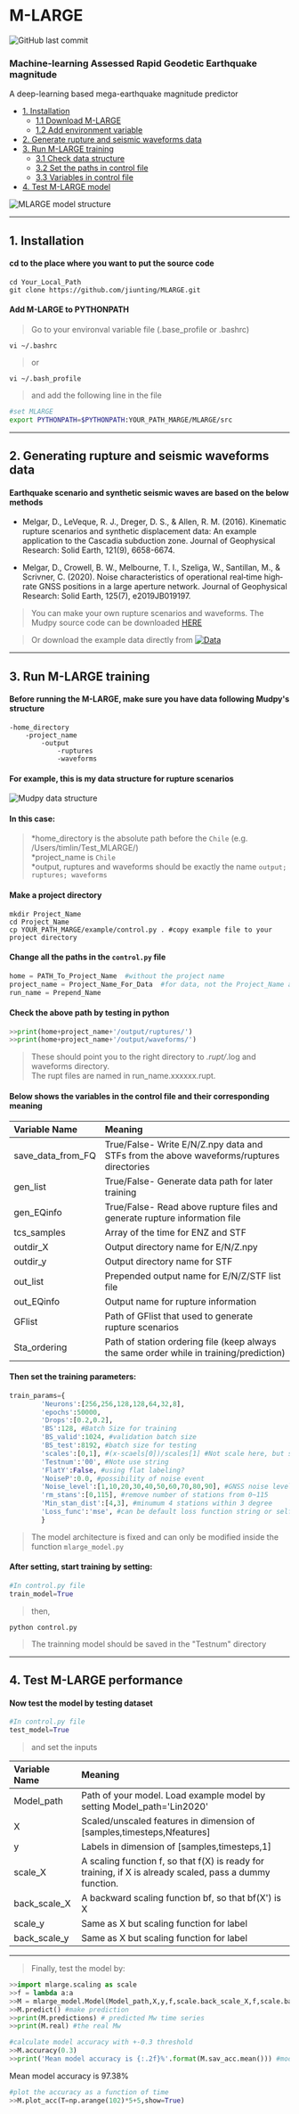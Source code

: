 # M-LARGE
![GitHub last commit](https://img.shields.io/github/last-commit/jiunting/MLARGE?style=plastic)  
### Machine-learning Assessed Rapid Geodetic Earthquake magnitude   
A deep-learning based mega-earthquake magnitude predictor  
* [1. Installation](#1-Installation)
  * [1.1 Download M-LARGE](#cd-to-the-place-where-you-want-to-put-the-source-code)
  * [1.2 Add environment variable](#Add-M-LARGE-to-PYTHONPATH)
* [2. Generate rupture and seismic waveforms data](#2-Generating-rupture-and-seismic-waveforms-data)  
* [3. Run M-LARGE training](#3-Run-M-LARGE-training)
  * [3.1 Check data structure](#Before-running-the-M-LARGE-make-sure-you-have-data-following-Mudpys-structure)
  * [3.2 Set the paths in control file](#Change-all-the-paths-in-the-controlpy-file)
  * [3.3 Variables in control file](#Below-shows-the-variables-and-their-corresponding-meaning)
 * [4. Test M-LARGE model](#4-Test-M-LARGE-performance)

![][Exp_fig2] 

****
## 1. Installation
#### cd to the place where you want to put the source code  
```console
cd Your_Local_Path  
git clone https://github.com/jiunting/MLARGE.git
```
#### Add M-LARGE to PYTHONPATH

> Go to your environval variable file (.base_profile or .bashrc)  
```console
vi ~/.bashrc  
```
> or  
```console
vi ~/.bash_profile      
```
> and add the following line in the file

```bash
#set MLARGE
export PYTHONPATH=$PYTHONPATH:YOUR_PATH_MARGE/MLARGE/src
```    

****
## 2. Generating rupture and seismic waveforms data
#### Earthquake scenario and synthetic seismic waves are based on the below methods  
* Melgar, D., LeVeque, R. J., Dreger, D. S., & Allen, R. M. (2016). Kinematic rupture scenarios and synthetic displacement data: An example application to the Cascadia subduction zone. Journal of Geophysical Research: Solid Earth, 121(9), 6658-6674.  

* Melgar, D., Crowell, B. W., Melbourne, T. I., Szeliga, W., Santillan, M., & Scrivner, C. (2020). Noise characteristics of operational real‐time high‐rate GNSS positions in a large aperture network. Journal of Geophysical Research: Solid Earth, 125(7), e2019JB019197.

> You can make your own rupture scenarios and waveforms. The Mudpy source code can be downloaded [HERE][Mudpy]  

> Or download the example data directly from [![Data](https://zenodo.org/badge/DOI/10.5281/zenodo.4008690.svg)](https://doi.org/10.5281/zenodo.4008690)

****
## 3. Run M-LARGE training  
#### Before running the M-LARGE, make sure you have data following Mudpy's structure  
```
-home_directory
    -project_name
        -output
            -ruptures
            -waveforms
```
#### For example, this is my data structure for rupture scenarios  

![][Exp_fig1] 

#### In this case:  
>*home_directory is the absolute path before the ```Chile```  (e.g. /Users/timlin/Test_MLARGE/)  
>*project_name is ```Chile```  
>*output, ruptures and waveforms should be exactly the name ```output; ruptures; waveforms```

#### Make a project directory
```console
mkdir Project_Name
cd Project_Name
cp YOUR_PATH_MARGE/example/control.py . #copy example file to your project directory
```
#### Change all the paths in the `control.py` file  
```python
home = PATH_To_Project_Name  #without the project name
project_name = Project_Name_For_Data  #for data, not the Project_Name above
run_name = Prepend_Name
```
#### Check the above path by testing in python
```python
>>print(home+project_name+'/output/ruptures/')  
>>print(home+project_name+'/output/waveforms/')  
```
> These should point you to the right directory to *.rupt/*.log and waveforms directory.   
> The rupt files are named in run_name.xxxxxx.rupt.  

#### Below shows the variables in the control file and their corresponding meaning

|Variable Name  |Meaning |
| :---------- | :-----------|
| save_data_from_FQ   |True/False- Write E/N/Z.npy data and STFs from the above waveforms/ruptures directories   |
| gen_list   |True/False- Generate data path for later training   |
| gen_EQinfo |True/False- Read above rupture files and generate rupture information file  |
| tcs_samples|Array of the time for ENZ and STF |
| outdir_X| Output directory name for E/N/Z.npy|
| outdir_y| Output directory name for STF|
| out_list| Prepended output name for E/N/Z/STF list file|
| out_EQinfo| Output name for rupture information|
| GFlist| Path of GFlist that used to generate rupture scenarios|
| Sta_ordering| Path of station ordering file (keep always the same order while in training/prediction)|

#### Then set the training parameters:
```python
train_params={
        'Neurons':[256,256,128,128,64,32,8],
        'epochs':50000,
        'Drops':[0.2,0.2],
        'BS':128, #Batch Size for training
        'BS_valid':1024, #validation batch size
        'BS_test':8192, #batch size for testing
        'scales':[0,1], #(x-scaels[0])/scales[1] #Not scale here, but scale in the function by log10(X)
        'Testnum':'00', #Note use string
        'FlatY':False, #using flat labeling?
        'NoiseP':0.0, #possibility of noise event
        'Noise_level':[1,10,20,30,40,50,60,70,80,90], #GNSS noise level
        'rm_stans':[0,115], #remove number of stations from 0~115
        'Min_stan_dist':[4,3], #minumum 4 stations within 3 degree
        'Loss_func':'mse', #can be default loss function string or self defined loss
        }
```
> The model architecture is fixed and can only be modified inside the function ```mlarge_model.py```

#### After setting, start training by setting:
```python
#In control.py file 
train_model=True
```
>then,
```console
python control.py
```
> The trainning model should be saved in the "Testnum" directory
****
## 4. Test M-LARGE performance
#### Now test the model by testing dataset
```python
#In control.py file 
test_model=True
```
> and set the inputs

|Variable Name  |Meaning |
| :---------- | :-----------|
|Model_path | Path of your model. Load example model by setting Model_path='Lin2020' |
|X|Scaled/unscaled features in dimension of [samples,timesteps,Nfeatures] |
|y|Labels in dimension of [samples,timesteps,1]|
|scale_X|A scaling function f, so that f(X) is ready for training, if X is already scaled, pass a dummy function. |
|back_scale_X|A backward scaling function bf, so that bf(X') is X |
|scale_y|Same as X but scaling function for label|
|back_scale_y|Same as X but scaling function for label|

****
> Finally, test the model by:
```python
>>import mlarge.scaling as scale
>>f = lambda a:a
>>M = mlarge_model.Model(Model_path,X,y,f,scale.back_scale_X,f,scale.back_scale_y) #load model as M
>>M.predict() #make prediction
>>print(M.predictions) # predicted Mw time series
>>print(M.real) #the real Mw

#calculate model accuracy with +-0.3 threshold
>>M.accuracy(0.3)
>>print('Mean model accuracy is {:.2f}%'.format(M.sav_acc.mean())) #model accuracy 
```
Mean model accuracy is 97.38%
```python
#plot the accuracy as a function of time
>>M.plot_acc(T=np.arange(102)*5+5,show=True)
```


[Mudpy]:https://github.com/dmelgarm/MudPy "Multi-data source modeling and inversion toolkit"
[FK]:http://www.eas.slu.edu/People/LZhu/home.html "FK package from Dr. Zhu Lupei"
[Link_data]:https://zenodo.org/ "Data will be released soon..."
[Exp_fig1]:/image/Exp_datastructure.png "Mudpy data structure"
[Exp_fig2]:/image/Exp_architecture.png "MLARGE model structure"

